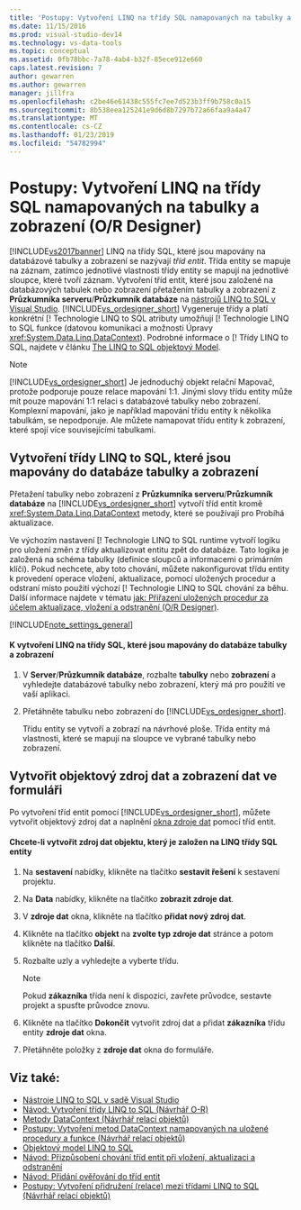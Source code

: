```yaml
---
title: 'Postupy: Vytvoření LINQ na třídy SQL namapovaných na tabulky a zobrazení (O R Designer) | Dokumentace Microsoftu'
ms.date: 11/15/2016
ms.prod: visual-studio-dev14
ms.technology: vs-data-tools
ms.topic: conceptual
ms.assetid: 0fb78bbc-7a78-4ab4-b32f-85ece912e660
caps.latest.revision: 7
author: gewarren
ms.author: gewarren
manager: jillfra
ms.openlocfilehash: c2be46e61438c555fc7ee7d523b3ff9b758c0a15
ms.sourcegitcommit: 8b538eea125241e9d6d8b7297b72a66faa9a4a47
ms.translationtype: MT
ms.contentlocale: cs-CZ
ms.lasthandoff: 01/23/2019
ms.locfileid: "54782994"
---
```

# <a name="how-to-create-linq-to-sql-classes-mapped-to-tables-and-views-or-designer"></a>Postupy: Vytvoření LINQ na třídy SQL namapovaných na tabulky a zobrazení (O/R Designer)
[!INCLUDE[vs2017banner](../includes/vs2017banner.md)]
LINQ na třídy SQL, které jsou mapovány na databázové tabulky a zobrazení se nazývají *tříd entit*. Třída entity se mapuje na záznam, zatímco jednotlivé vlastnosti třídy entity se mapují na jednotlivé sloupce, které tvoří záznam. Vytvoření tříd entit, které jsou založené na databázových tabulek nebo zobrazení přetažením tabulky a zobrazení z **Průzkumníka serveru**/**Průzkumník databáze** na [nástrojů LINQ to SQL v Visual Studio](../data-tools/linq-to-sql-tools-in-visual-studio2.md). [!INCLUDE[vs_ordesigner_short](../includes/vs-ordesigner-short-md.md)] Vygeneruje třídy a platí konkrétní [! Technologie LINQ to SQL atributy umožňují [! Technologie LINQ to SQL funkce (datovou komunikaci a možnosti Úpravy <xref:System.Data.Linq.DataContext>). Podrobné informace o [! Třídy LINQ to SQL, najdete v článku [The LINQ to SQL objektový Model](http://msdn.microsoft.com/library/81dd0c37-e2a4-4694-83b0-f2e49e693810).

> [!NOTE]
> [!INCLUDE[vs_ordesigner_short](../includes/vs-ordesigner-short-md.md)] Je jednoduchý objekt relační Mapovač, protože podporuje pouze relace mapování 1:1. Jinými slovy třídu entity může mít pouze mapování 1:1 relaci s databázové tabulky nebo zobrazení. Komplexní mapování, jako je například mapování třídu entity k několika tabulkám, se nepodporuje. Ale můžete namapovat třídu entity k zobrazení, které spojí více souvisejícími tabulkami.

## <a name="create-linq-to-sql-classes-that-are-mapped-to-database-tables-or-views"></a>Vytvoření třídy LINQ to SQL, které jsou mapovány do databáze tabulky a zobrazení
 Přetažení tabulky nebo zobrazení z **Průzkumníka serveru**/**Průzkumník databáze** na [!INCLUDE[vs_ordesigner_short](../includes/vs-ordesigner-short-md.md)] vytvoří tříd entit kromě <xref:System.Data.Linq.DataContext> metody, které se používají pro Probíhá aktualizace.

 Ve výchozím nastavení [! Technologie LINQ to SQL runtime vytvoří logiku pro uložení změn z třídy aktualizovat entitu zpět do databáze. Tato logika je založená na schéma tabulky (definice sloupců a informacemi o primárním klíči). Pokud nechcete, aby toto chování, můžete nakonfigurovat třídu entity k provedení operace vložení, aktualizace, pomocí uložených procedur a odstraní místo použití výchozí [! Technologie LINQ to SQL chování za běhu. Další informace najdete v tématu [jak: Přiřazení uložených procedur za účelem aktualizace, vložení a odstranění (O/R Designer)](../data-tools/how-to-assign-stored-procedures-to-perform-updates-inserts-and-deletes-o-r-designer.md).

 [!INCLUDE[note_settings_general](../includes/note-settings-general-md.md)]

#### <a name="to-create-linq-to-sql-classes-that-are-mapped-to-database-tables-or-views"></a>K vytvoření LINQ na třídy SQL, které jsou mapovány do databáze tabulky a zobrazení

1.  V **Server**/**Průzkumník databáze**, rozbalte **tabulky** nebo **zobrazení** a vyhledejte databázové tabulky nebo zobrazení, který má pro použití ve vaší aplikaci.

2.  Přetáhněte tabulku nebo zobrazení do [!INCLUDE[vs_ordesigner_short](../includes/vs-ordesigner-short-md.md)].

     Třídu entity se vytvoří a zobrazí na návrhové ploše. Třída entity má vlastnosti, které se mapují na sloupce ve vybrané tabulky nebo zobrazení.

## <a name="create-an-object-data-source-and-display-the-data-on-a-form"></a>Vytvořit objektový zdroj dat a zobrazení dat ve formuláři
 Po vytvoření tříd entit pomocí [!INCLUDE[vs_ordesigner_short](../includes/vs-ordesigner-short-md.md)], můžete vytvořit objektový zdroj dat a naplnění [okna zdroje dat](http://msdn.microsoft.com/library/0d20f699-cc95-45b3-8ecb-c7edf1f67992) pomocí tříd entit.

#### <a name="to-create-an-object-data-source-based-on-linq-to-sql-entity-classes"></a>Chcete-li vytvořit zdroj dat objektu, který je založen na LINQ třídy SQL entity

1.  Na **sestavení** nabídky, klikněte na tlačítko **sestavit řešení** k sestavení projektu.

2.  Na **Data** nabídky, klikněte na tlačítko **zobrazit zdroje dat**.

3.  V **zdroje dat** okna, klikněte na tlačítko **přidat nový zdroj dat**.

4.  Klikněte na tlačítko **objekt** na **zvolte typ zdroje dat** stránce a potom klikněte na tlačítko **Další**.

5.  Rozbalte uzly a vyhledejte a vyberte třídu.

    > [!NOTE]
    > Pokud **zákazníka** třída není k dispozici, zavřete průvodce, sestavte projekt a spusťte průvodce znovu.

6.  Klikněte na tlačítko **Dokončit** vytvořit zdroj dat a přidat **zákazníka** třídu entity **zdroje dat** okna.

7.  Přetáhněte položky z **zdroje dat** okna do formuláře.

## <a name="see-also"></a>Viz také:

- [Nástroje LINQ to SQL v sadě Visual Studio](../data-tools/linq-to-sql-tools-in-visual-studio2.md)
- [Návod: Vytvoření třídy LINQ to SQL (Návrhář O-R)](http://msdn.microsoft.com/library/35aad4a4-2e8a-46e2-ae09-5fbfd333c233)
- [Metody DataContext (Návrhář relací objektů)](../data-tools/datacontext-methods-o-r-designer.md)
- [Postupy: Vytvoření metod DataContext namapovaných na uložené procedury a funkce (Návrhář relací objektů)](../data-tools/how-to-create-datacontext-methods-mapped-to-stored-procedures-and-functions-o-r-designer.md)
- [Objektový model LINQ to SQL](http://msdn.microsoft.com/library/81dd0c37-e2a4-4694-83b0-f2e49e693810)
- [Návod: Přizpůsobení chování tříd entit při vložení, aktualizaci a odstranění](../data-tools/walkthrough-customizing-the-insert-update-and-delete-behavior-of-entity-classes.md)
- [Návod: Přidání ověřování do tříd entit](http://msdn.microsoft.com/library/85b06a02-b2e3-4534-95b8-d077c8d4c1d7)
- [Postupy: Vytvoření přidružení (relace) mezi třídami LINQ to SQL (Návrhář relací objektů)](../data-tools/how-to-create-an-association-relationship-between-linq-to-sql-classes-o-r-designer.md)